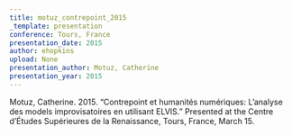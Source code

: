 ```yaml
---
title: motuz_contrepoint_2015
_template: presentation
conference: Tours, France
presentation_date: 2015
author: ehopkins
upload: None
presentation_author: Motuz, Catherine
presentation_year: 2015
---
```

Motuz, Catherine. 2015. “Contrepoint et humanités numériques: L’analyse des models improvisatoires en utilisant ELVIS.” Presented at the Centre d’Études Supérieures de la Renaissance, Tours, France, March 15.